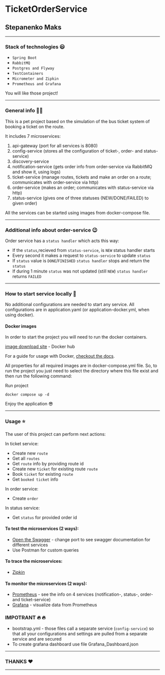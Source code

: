 # TicketOrderService 
## Stepanenko Maks 
---
### Stack of technologies :smiley:

- `Spring Boot` 
- `RabbitMQ`
- `Postgres and Flyway`
- `TestContainers`
- `Micrometer and Zipkin`
- `Prometheus and Grafana`

You will like those project!

---
### General info :man_student:
This is a pet project based on the simulation of the bus ticket system of booking a ticket on the route.

It includes 7 microservices:
1. api-gateway (port for all services is 8080)
2. config-service (stores all the configuration of ticket-, order- and status-service)
3. discovery-service 
4. notification-service (gets order info from order-service via RabbitMQ and show it, using logs)
5. ticket-service (manage routes, tickets and make an order on a route; communicates with order-service via http)
6. order-service (makes an order; communicates with status-service via http)
7. status-service (gives one of three statuses (NEW/DONE/FAILED) to given order)

All the services can be started using images from docker-compose file.

---
### Additional info about order-service :wink:
Order service has a `status handler` which acts this way:
- If the `status`,recieved from `status-service`, is `NEW` status handler starts
- Every second it makes a request to `status-service` to update `status`
- If `status` value is `DONE`/`FINISHED` `status handler` stops and return the `status`
- If during 1 minute `status` was not updated (still `NEW`) `status handler` returns `FAILED`

---
### How to start service locally :construction_worker:

No additional configurations are needed to start any service. All configurations are in application.yaml (or application-docker.yml, when using docker).

#### Docker images

In order to start the project you will need to run the docker containers. 

[image download site](https://hub.docker.com) - Docker hub

For a guide for usage with Docker, [checkout the docs](https://github.com/maildev/maildev/blob/master/docs/docker.md).

All properties for all required images are in docker-compose.yml file. So, to run the project you just need to select the directory where this file exist and then run the following command:

Run project
````
docker compose up -d
````
Enjoy the application :sunglasses:

---
### Usage :star:
The user of this project can perform next actions:

In ticket service:
- Create new `route`
- Get all `routes`
- Get `route` info by providing route id
- Create new `ticket` for existing route `route`
- Book `ticket` for existing `route`
- Get `booked ticket` info

In order service:
- Create `order`

In status service:
- Get `status` for provided order id

#### To test the microservices (2 ways):
- [Open the Swagger](http://localhost:8083/swagger-ui/index.html) - change port to see swagger documentation for different services 
- Use Postman for custom queries

#### To trace the microservices:
- [Zipkin](http://localhost:9411)

#### To monitor the microservices (2 ways):
- [Prometheus](http://localhost:9090) - see the info on 4 services (notification-, status-, order- and ticket-service)
- [Grafana](http://localhost:3000) - visualize data from Prometheus

### IMPOTRANT :fire: :fire:
- bootstrap.yml - those files call a separate service (`config-service`)
 so that all your configurations and settings are pulled from a separate service and are secured  
- To create grafana dashboard use file Grafana_Dashboard.json

---
### THANKS :heart:
---
